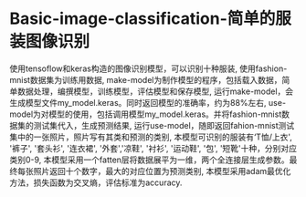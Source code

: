 # Basic-image-classification-简单的服装图像识别
使用tensoflow和keras构造的图像识别模型，可以识别十种服装,
使用fashion-mnist数据集为训练用数据,
make-model为制作模型的程序，包括载入数据，简单数据处理，编撰模型，训练模型，评估模型和保存模型,
运行make-model，会生成模型文件my_model.keras。同时返回模型的准确率，约为88%左右,
use-model为对模型的使用，包括调用模型my_model.keras。并将fashion-mnist数据集的测试集代入，生成预测结果,
运行use-model，随即返回fahion-mnist测试集中的一张照片，照片写有其类和预测的类别,
本模型可识别的服装有‘T恤/上衣', '裤子', '套头衫', '连衣裙', '外套','凉鞋', '衬衫', '运动鞋', '包', '短靴'十种，分别对应类别0-9,
本模型采用一个fatten层将数据展平为一维，两个全连接层生成参数。最终每张照片返回十个数字，最大的对应位置为预测类别,
本模型采用adam最优化方法，损失函数为交叉熵，评估标准为accuracy.
